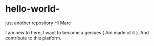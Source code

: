 # hello-world-
just another repository
Hi Marc

I am new to here, I want to become a geniues ( Am made of it ).
And contribute to this platform.
